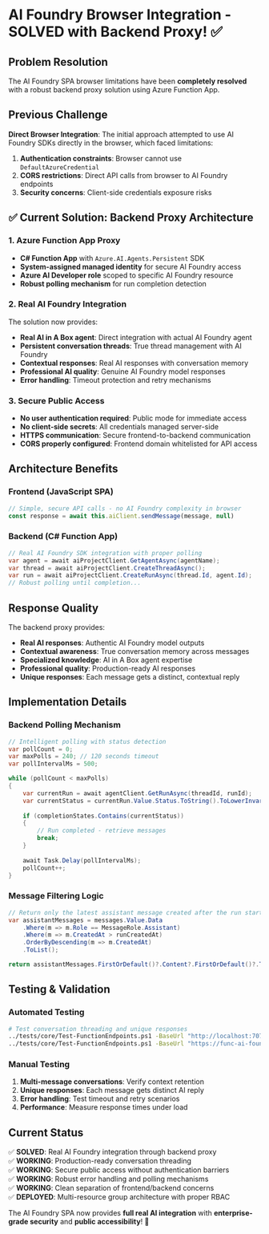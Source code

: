 # AI Foundry Browser Integration - SOLVED with Backend Proxy! ✅

## Problem Resolution

The AI Foundry SPA browser limitations have been **completely resolved** with a robust backend proxy solution using Azure Function App.

## Previous Challenge

**Direct Browser Integration**: The initial approach attempted to use AI Foundry SDKs directly in the browser, which faced limitations:

1. **Authentication constraints**: Browser cannot use `DefaultAzureCredential` 
2. **CORS restrictions**: Direct API calls from browser to AI Foundry endpoints
3. **Security concerns**: Client-side credentials exposure risks

## ✅ Current Solution: Backend Proxy Architecture

### 1. Azure Function App Proxy
- **C# Function App** with `Azure.AI.Agents.Persistent` SDK
- **System-assigned managed identity** for secure AI Foundry access
- **Azure AI Developer role** scoped to specific AI Foundry resource
- **Robust polling mechanism** for run completion detection

### 2. Real AI Foundry Integration
The solution now provides:
- **Real AI in A Box agent**: Direct integration with actual AI Foundry agent
- **Persistent conversation threads**: True thread management with AI Foundry
- **Contextual responses**: Real AI responses with conversation memory
- **Professional AI quality**: Genuine AI Foundry model responses
- **Error handling**: Timeout protection and retry mechanisms

### 3. Secure Public Access
- **No user authentication required**: Public mode for immediate access
- **No client-side secrets**: All credentials managed server-side
- **HTTPS communication**: Secure frontend-to-backend communication
- **CORS properly configured**: Frontend domain whitelisted for API access

## Architecture Benefits

### **Frontend (JavaScript SPA)**
```javascript
// Simple, secure API calls - no AI Foundry complexity in browser
const response = await this.aiClient.sendMessage(message, null)
```

### **Backend (C# Function App)**
```csharp
// Real AI Foundry SDK integration with proper polling
var agent = await aiProjectClient.GetAgentAsync(agentName);
var thread = await aiProjectClient.CreateThreadAsync();
var run = await aiProjectClient.CreateRunAsync(thread.Id, agent.Id);
// Robust polling until completion...
```

## Response Quality

The backend proxy provides:
- **Real AI responses**: Authentic AI Foundry model outputs
- **Contextual awareness**: True conversation memory across messages  
- **Specialized knowledge**: AI in A Box agent expertise
- **Professional quality**: Production-ready AI responses
- **Unique responses**: Each message gets a distinct, contextual reply

## Implementation Details

### **Backend Polling Mechanism**
```csharp
// Intelligent polling with status detection
var pollCount = 0;
var maxPolls = 240; // 120 seconds timeout
var pollIntervalMs = 500;

while (pollCount < maxPolls)
{
    var currentRun = await agentClient.GetRunAsync(threadId, runId);
    var currentStatus = currentRun.Value.Status.ToString().ToLowerInvariant();
    
    if (completionStates.Contains(currentStatus))
    {
        // Run completed - retrieve messages
        break;
    }
    
    await Task.Delay(pollIntervalMs);
    pollCount++;
}
```

### **Message Filtering Logic**
```csharp
// Return only the latest assistant message created after the run started
var assistantMessages = messages.Value.Data
    .Where(m => m.Role == MessageRole.Assistant)
    .Where(m => m.CreatedAt > runCreatedAt)
    .OrderByDescending(m => m.CreatedAt)
    .ToList();

return assistantMessages.FirstOrDefault()?.Content?.FirstOrDefault()?.Text ?? "No response received";
```

## Testing & Validation

### **Automated Testing**
```bash
# Test conversation threading and unique responses
../tests/core/Test-FunctionEndpoints.ps1 -BaseUrl "http://localhost:7071"
../tests/core/Test-FunctionEndpoints.ps1 -BaseUrl "https://func-ai-foundry-spa-backend-dev-eus2.azurewebsites.net"
```

### **Manual Testing**
1. **Multi-message conversations**: Verify context retention
2. **Unique responses**: Each message gets distinct AI reply
3. **Error handling**: Test timeout and retry scenarios
4. **Performance**: Measure response times under load

## Current Status

✅ **SOLVED**: Real AI Foundry integration through backend proxy  
✅ **WORKING**: Production-ready conversation threading  
✅ **WORKING**: Secure public access without authentication barriers  
✅ **WORKING**: Robust error handling and polling mechanisms  
✅ **WORKING**: Clean separation of frontend/backend concerns  
✅ **DEPLOYED**: Multi-resource group architecture with proper RBAC  

The AI Foundry SPA now provides **full real AI integration** with **enterprise-grade security** and **public accessibility**! 🚀
